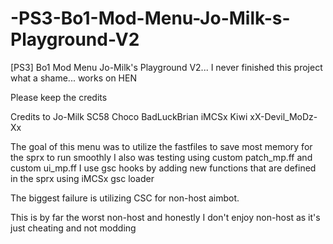 # -PS3-Bo1-Mod-Menu-Jo-Milk-s-Playground-V2
[PS3] Bo1 Mod Menu Jo-Milk's Playground V2... I never finished this project what a shame... works on HEN   


Please keep the credits 

Credits to Jo-Milk
SC58
Choco
BadLuckBrian 
iMCSx
Kiwi
xX-Devil_MoDz-Xx

The goal of this menu was to utilize the fastfiles to save most memory for the sprx to run smoothly 
I also was testing using custom patch_mp.ff and custom ui_mp.ff
I use gsc hooks by adding new functions that are defined in the sprx 
using iMCSx gsc loader 



The biggest failure is utilizing CSC for non-host aimbot.

This is by far the worst non-host and honestly I don't enjoy non-host as it's just cheating and not modding
